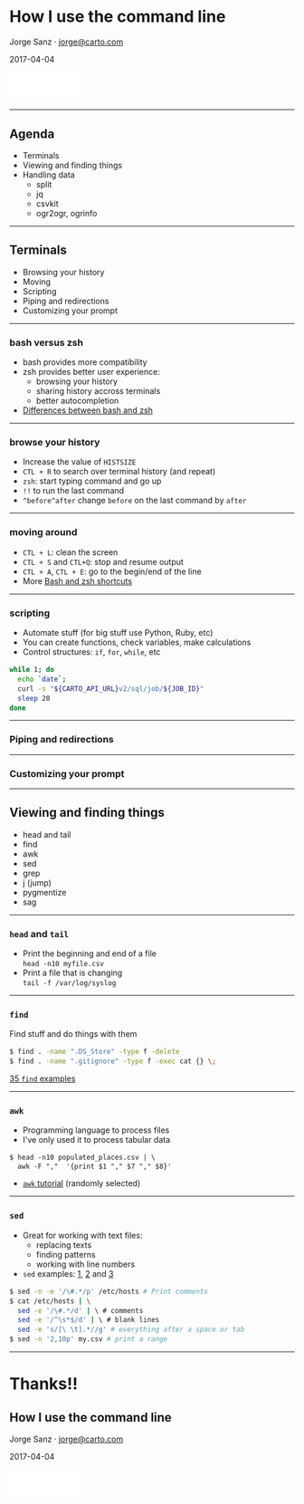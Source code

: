 # How I use the command line <!-- .element style="font-size:2em"-->

Jorge Sanz · jorge@carto.com

2017-04-04

<img class="noborder" src="../resources/carto/logo_CARTO_negative_180.png" style="width:25%;">

---

## Agenda

* Terminals
* Viewing and finding things
* Handling data
  * split
  * jq
  * csvkit
  * ogr2ogr, ogrinfo

---

## Terminals

* Browsing your history
* Moving
* Scripting
* Piping and redirections
* Customizing your prompt
___

### bash versus zsh

* bash provides more compatibility
* zsh provides better user experience:
  * browsing your history
  * sharing history accross terminals
  * better autocompletion
* [Differences between bash and zsh](https://www.quora.com/What-is-the-difference-between-bash-and-zsh)
___

### browse your history

* Increase the value of `HISTSIZE`
* `CTL + R` to search over terminal history (and repeat)
* `zsh`: start typing command and go up
* `!!` to run the last command
* `^before^after` change `before` on the last command by `after`
___

### moving around

* `CTL + L`: clean the screen
* `CTL + S` and `CTL+Q`: stop and resume output
* `CTL + A`, `CTL + E`: go to the begin/end of the line
* More [Bash and zsh shortcuts](http://www.geekmind.net/2011/01/shortcuts-to-improve-your-bash-zsh.html)

___

### scripting

* Automate stuff (for big stuff use Python, Ruby, etc)
* You can create functions, check variables, make calculations
* Control structures: `if`, `for`, `while`, etc

```sh
while 1; do
  echo `date`;
  curl -s "${CARTO_API_URL}v2/sql/job/${JOB_ID}"
  sleep 20
done
```

___

### Piping and redirections

___

### Customizing your prompt

---

## Viewing and finding things

* head and tail
* find
* awk
* sed
* grep
* j (jump)
* pygmentize
* sag

___

### `head` and `tail`

* Print the beginning and end of a file <br/>`head -n10 myfile.csv`
* Print a file that is changing <br/> `tail -f /var/log/syslog`

___

### `find`

Find stuff and do things with them

```sh
$ find . -name ".DS_Store" -type f -delete
$ find . -name ".gitignore" -type f -exec cat {} \;
```

[35 `find` examples](http://www.tecmint.com/35-practical-examples-of-linux-find-command/)

___

### `awk`

* Programming language to process files
* I've only used it to process tabular data

```
$ head -n10 populated_places.csv | \
  awk -F ","  '{print $1 "," $7 "," $8}'
```

* [`awk` tutorial](https://www.tutorialspoint.com/awk/awk_quick_guide.htm) (randomly selected)

---

### `sed`

* Great for working with text files:
  * replacing texts
  * finding patterns
  * working with line numbers
* `sed` examples: [1](https://www.ibm.com/developerworks/library/l-sed1/), [2](https://www.ibm.com/developerworks/library/l-sed2/)
  and [3](https://www.ibm.com/developerworks/library/l-sed3/)

```sh
$ sed -n -e '/\#.*/p' /etc/hosts # Print comments
$ cat /etc/hosts | \
  sed -e '/\#.*/d' | \ # comments
  sed -e '/^\s*$/d' | \ # blank lines
  sed -e 's/[\ \t].*//g' # everything after a space or tab
$ sed -n '2,10p' my.csv # print a range
```

---

Thanks!!
===================================

## How I use the command line

Jorge Sanz · jorge@carto.com

2017-04-04

<img class="noborder" src="../resources/carto/logo_CARTO_negative_180.png" style="width:25%;">

<!--
RESOURCES

COLORS:

Location Red
#F24440
#FF918F

Navy Blue
#162945

Purple
#C6ACFC
#C6ACFC

Prediction Blue
#1785FB

Green
#73C86B
-->
